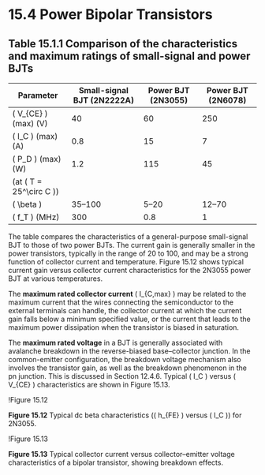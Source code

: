 # 15.4 Power Bipolar Transistors

## Table 15.1.1 Comparison of the characteristics and maximum ratings of small-signal and power BJTs

| Parameter                  | Small-signal BJT (2N2222A) | Power BJT (2N3055) | Power BJT (2N6078) |
|----------------------------|----------------------------|--------------------|--------------------|
| \( V_{CE} \) (max) (V)     | 40                         | 60                 | 250                |
| \( I_C \) (max) (A)        | 0.8                        | 15                 | 7                  |
| \( P_D \) (max) (W)        | 1.2                        | 115                | 45                 |
| (at \( T = 25^\circ C \))  |                            |                    |                    |
| \( \beta \)                | 35–100                     | 5–20               | 12–70              |
| \( f_T \) (MHz)            | 300                        | 0.8                | 1                  |

The table compares the characteristics of a general-purpose small-signal BJT to those of two power BJTs. The current gain is generally smaller in the power transistors, typically in the range of 20 to 100, and may be a strong function of collector current and temperature. Figure 15.12 shows typical current gain versus collector current characteristics for the 2N3055 power BJT at various temperatures.

The **maximum rated collector current** \( I_{C,max} \) may be related to the maximum current that the wires connecting the semiconductor to the external terminals can handle, the collector current at which the current gain falls below a minimum specified value, or the current that leads to the maximum power dissipation when the transistor is biased in saturation.

The **maximum rated voltage** in a BJT is generally associated with avalanche breakdown in the reverse-biased base–collector junction. In the common-emitter configuration, the breakdown voltage mechanism also involves the transistor gain, as well as the breakdown phenomenon in the pn junction. This is discussed in Section 12.4.6. Typical \( I_C \) versus \( V_{CE} \) characteristics are shown in Figure 15.13.

!Figure 15.12

**Figure 15.12** Typical dc beta characteristics (\( h_{FE} \) versus \( I_C \)) for 2N3055.

!Figure 15.13

**Figure 15.13** Typical collector current versus collector–emitter voltage characteristics of a bipolar transistor, showing breakdown effects.